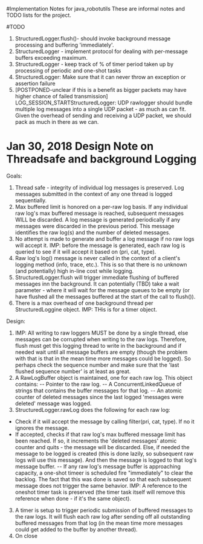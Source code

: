 #Implementation Notes for java_robotutils
These are informal notes and TODO lists for the project.

#TODO
1. StructuredLogger.flush()- should invoke background message processing and buffering 'immediately'.
1. StructuredLogger - implement protocol for dealing with per-message buffers exceeding maximum.
1. StructuredLogger - keep track of % of timer period taken up by processing of periodic and one-shot tasks
1. StructuredLogger: Make sure that it can never throw an exception or assertion
   failure
1. [POSTPONED-unclear if this is a benefit as bigger packets may have higher
   chance of failed transmission] LOG_SESSION_STARTStructuredLogger: UDP rawlogger should bundle multiple log messages into
   a single UDP packet - as much as can fit. Given the overhead of sending and
   receiving a UDP packet, we should pack as much in there as we can.


# Jan 30, 2018 Design Note on Threadsafe and background Logging
Goals:
1. Thread safe - integrity of individual log messages is preserved. Log messages submitted in the context of any one thread is logged sequentially.
2. Max buffered limit is honored on a per-raw log basis. If any individual raw log's max buffered  message is reached, subsequent messages WILL be discarded. A log message is generated periodically if any messages were discarded in the previous period. This message identifies the raw log(s) and the number of deleted messages.
3. No attempt is made to generate and buffer a log message if no raw logs will accept it. IMP: before the message is generated, each raw log is queried to see if it will accept it based on (pri, cat, type).
4. Raw log's log() message is never called in the context of a client's logging method (info, trace, etc.). This is so that there is no unknown (and potentially) high in-line cost while logging.
2. StructuredLogger.flush will trigger immediate flushing of buffered messages inn the background. It can 
 potentially (TBD) take a wait parameter - where it will wait for the message queues to be empty (or have
 flushed all the messages buffered at the start of the call to flush()).
5. There is a max overhead of one background thread per StructuredLoggine object. IMP: THis is for a timer object.

Design:
1. IMP: All writing to raw loggers MUST be done by a single thread, else messages can be corrupted when writing to
   the raw logs. Therefore, flush must get this logging thread to write in the background and if needed wait until
   all message buffers are empty (though the problem with that is that in the mean time more messages could be
   logged). So perhaps check the sequence number and make sure that the 'last flushed sequence number' is at
   least as great.
1. A RawLogBuffer object is maintained, one for each raw log. This object contains:
    -- Pointer to the raw log.
    -- A ConcurrentLinkedQueue of strings that contains the buffer messages for that log.
    -- An atomic counter of deleted messages since the last logged 'messages were deleted' message was logged.
2. StructuredLogger.rawLog does the following for each raw log:
  - Check if it will accept the message by calling filter(pri, cat, type). If no it ignores the message.
  - If accepted, checks if that raw log's max buffered message limit has been reached. If so, it increments the 'deleted messages' atomic counter and quits - the message will be discarded. Else, if needed the message to be
  logged is created (this is done lazily, so subsequent raw logs will use this message). And then the message is
  logged to that log's message buffer.
  -- If any raw log's message buffer is approaching capacity, a one-shot timeer is scheduled fire
   "immediately" to clear the backlog. The fact that this was done is saved so that each subsequent message does
    not trigger the same behavior. IMP: A reference to the oneshot timer task is preserved (the timer task itself
    will remove this reference when done - if it's the same object).
3. A timer is setup to trigger periodic submission of buffered messages to the raw logs. It will flush each raw log
   after sending off all outstanding buffered messages from that log (in the mean time more messages could get
   added to the buffer by another thread).
4. On close  
    
